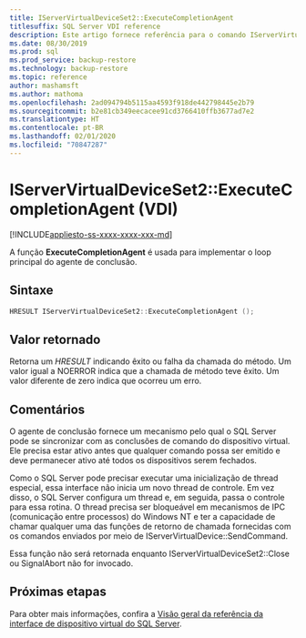 ```yaml
---
title: IServerVirtualDeviceSet2::ExecuteCompletionAgent
titlesuffix: SQL Server VDI reference
description: Este artigo fornece referência para o comando IServerVirtualDeviceSet2::ExecuteCompletionAgent.
ms.date: 08/30/2019
ms.prod: sql
ms.prod_service: backup-restore
ms.technology: backup-restore
ms.topic: reference
author: mashamsft
ms.author: mathoma
ms.openlocfilehash: 2ad094794b5115aa4593f918de442798445e2b79
ms.sourcegitcommit: b2e81cb349eecacee91cd3766410ffb3677ad7e2
ms.translationtype: HT
ms.contentlocale: pt-BR
ms.lasthandoff: 02/01/2020
ms.locfileid: "70847287"
---
```

# <a name="iservervirtualdeviceset2executecompletionagent-vdi"></a>IServerVirtualDeviceSet2::ExecuteCompletionAgent (VDI)

[!INCLUDE[appliesto-ss-xxxx-xxxx-xxx-md](../../../includes/appliesto-ss-xxxx-xxxx-xxx-md.md)]

A função **ExecuteCompletionAgent** é usada para implementar o loop principal do agente de conclusão.

## <a name="syntax"></a>Sintaxe

```c
HRESULT IServerVirtualDeviceSet2::ExecuteCompletionAgent ();
```

## <a name="return-value"></a>Valor retornado

Retorna um *HRESULT* indicando êxito ou falha da chamada do método. Um valor igual a NOERROR indica que a chamada de método teve êxito. Um valor diferente de zero indica que ocorreu um erro.

## <a name="remarks"></a>Comentários

O agente de conclusão fornece um mecanismo pelo qual o SQL Server pode se sincronizar com as conclusões de comando do dispositivo virtual. Ele precisa estar ativo antes que qualquer comando possa ser emitido e deve permanecer ativo até todos os dispositivos serem fechados.

Como o SQL Server pode precisar executar uma inicialização de thread especial, essa interface não inicia um novo thread de controle. Em vez disso, o SQL Server configura um thread e, em seguida, passa o controle para essa rotina. O thread precisa ser bloqueável em mecanismos de IPC (comunicação entre processos) do Windows NT e ter a capacidade de chamar qualquer uma das funções de retorno de chamada fornecidas com os comandos enviados por meio de IServerVirtualDevice::SendCommand.

Essa função não será retornada enquanto IServerVirtualDeviceSet2::Close ou SignalAbort não for invocado.

## <a name="next-steps"></a>Próximas etapas

Para obter mais informações, confira a [Visão geral da referência da interface de dispositivo virtual do SQL Server](reference-virtual-device-interface.md).